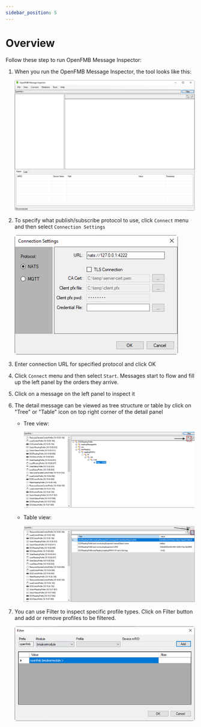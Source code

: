 ```yaml
---
sidebar_position: 5
---
```


# Overview

Follow these step to run OpenFMB Message Inspector:

1. When you run the OpenFMB Message Inspector, the tool looks like this:

   ![](img/tool1.png)

2. To specify what publish/subscribe protocol to use, click `Connect` menu and then select `Connection Settings`

   ![](img/connection.png)

3. Enter connection URL for specified protocol and click OK

4. Click `Connect` menu and then select `Start`.  Messages start to flow and fill up the left panel by the orders they arrive.

5. Click on a message on the left panel to inspect it

6. The detail message can be viewed as tree structure or table by click on "Tree" or "Table" icon on top right corner of the detail panel

    - Tree view:
    
      ![](img/tool2.png)

    - Table view:
    
      ![](img/tool3.png)

7. You can use Filter to inspect specific profile types.  Click on Filter button and add or remove profiles to be filtered.

   ![](img/filter.png)